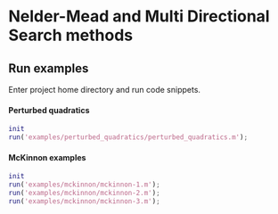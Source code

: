 # Nelder-Mead and Multi Directional Search methods

## Run examples

Enter project home directory and run code snippets.

#### Perturbed quadratics

```matlab
init
run('examples/perturbed_quadratics/perturbed_quadratics.m');
```

#### McKinnon examples

```matlab
init
run('examples/mckinnon/mckinnon-1.m');
run('examples/mckinnon/mckinnon-2.m');
run('examples/mckinnon/mckinnon-3.m');
```
